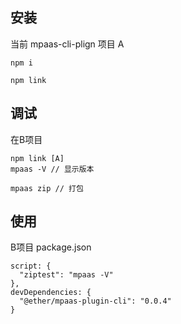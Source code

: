 ###

## 安装
当前 mpaas-cli-plign 项目 A
```
npm i 

npm link
```



## 调试
在B项目 

```
npm link [A]
mpaas -V // 显示版本

mpaas zip // 打包
```



## 使用
B项目 package.json

```
script: {
  "ziptest": "mpaas -V"
},
devDependencies: {
  "@ether/mpaas-plugin-cli": "0.0.4"
}

```



